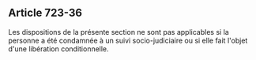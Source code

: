 Article 723-36
----
Les dispositions de la présente section ne sont pas applicables si la personne a
été condamnée à un suivi socio-judiciaire ou si elle fait l'objet d'une
libération conditionnelle.

